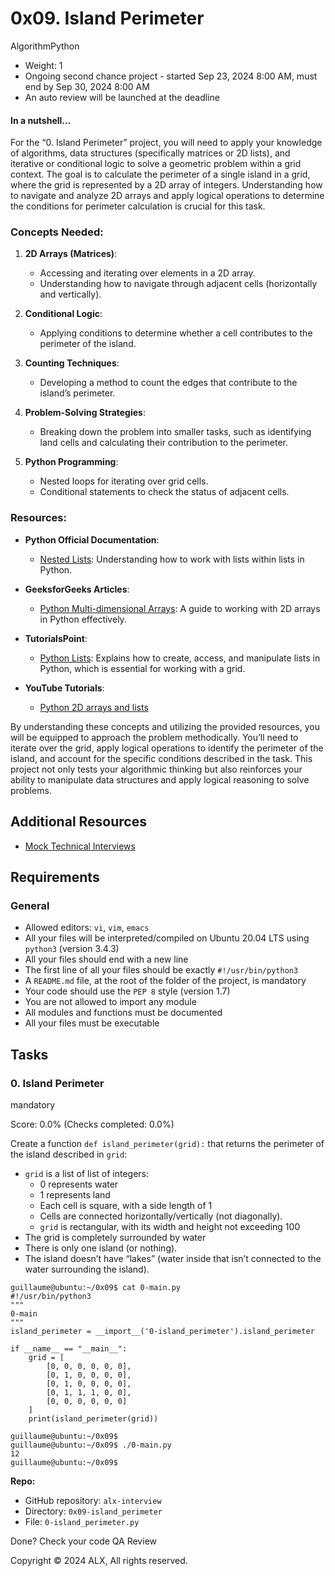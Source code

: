 # 0x09. Island Perimeter

AlgorithmPython

-   Weight:  1
-   Ongoing second chance project - started  Sep 23, 2024 8:00 AM, must end by  Sep 30, 2024 8:00 AM
-   An auto review will be launched at the deadline

#### In a nutshell…
For the “0. Island Perimeter” project, you will need to apply your knowledge of algorithms, data structures (specifically matrices or 2D lists), and iterative or conditional logic to solve a geometric problem within a grid context. The goal is to calculate the perimeter of a single island in a grid, where the grid is represented by a 2D array of integers. Understanding how to navigate and analyze 2D arrays and apply logical operations to determine the conditions for perimeter calculation is crucial for this task.

### Concepts Needed:

1.  **2D Arrays (Matrices)**:
    
    -   Accessing and iterating over elements in a 2D array.
    -   Understanding how to navigate through adjacent cells (horizontally and vertically).
2.  **Conditional Logic**:
    
    -   Applying conditions to determine whether a cell contributes to the perimeter of the island.
3.  **Counting Techniques**:
    
    -   Developing a method to count the edges that contribute to the island’s perimeter.
4.  **Problem-Solving Strategies**:
    
    -   Breaking down the problem into smaller tasks, such as identifying land cells and calculating their contribution to the perimeter.
5.  **Python Programming**:
    
    -   Nested loops for iterating over grid cells.
    -   Conditional statements to check the status of adjacent cells.

### Resources:

-   **Python Official Documentation**:
    
    -   [Nested Lists](https://intranet.alxswe.com/rltoken/8SPalOgoGDWQChVbct0p1g "Nested Lists"): Understanding how to work with lists within lists in Python.
-   **GeeksforGeeks Articles**:
    
    -   [Python Multi-dimensional Arrays](https://intranet.alxswe.com/rltoken/IYcYmeVlCfF-F7Szn1fzfQ "Python Multi-dimensional Arrays"): A guide to working with 2D arrays in Python effectively.
-   **TutorialsPoint**:
    
    -   [Python Lists](https://intranet.alxswe.com/rltoken/TZ8UtQaRxN5cFf8c1TB-rw "Python Lists"): Explains how to create, access, and manipulate lists in Python, which is essential for working with a grid.
-   **YouTube Tutorials**:
    
    -   [Python 2D arrays and lists](https://intranet.alxswe.com/rltoken/H7SwlI_XYDpwYonNYKXQfg "Python 2D arrays and lists")

By understanding these concepts and utilizing the provided resources, you will be equipped to approach the problem methodically. You’ll need to iterate over the grid, apply logical operations to identify the perimeter of the island, and account for the specific conditions described in the task. This project not only tests your algorithmic thinking but also reinforces your ability to manipulate data structures and apply logical reasoning to solve problems.

## Additional Resources

-   [Mock Technical Interviews](https://intranet.alxswe.com/rltoken/9ZYjQgC9HvOLZiHxmgd89Q "Mock Technical Interviews")

## Requirements

### General

-   Allowed editors:  `vi`,  `vim`,  `emacs`
-   All your files will be interpreted/compiled on Ubuntu 20.04 LTS using  `python3`  (version 3.4.3)
-   All your files should end with a new line
-   The first line of all your files should be exactly  `#!/usr/bin/python3`
-   A  `README.md`  file, at the root of the folder of the project, is mandatory
-   Your code should use the  `PEP 8`  style (version 1.7)
-   You are not allowed to import any module
-   All modules and functions must be documented
-   All your files must be executable

## Tasks

### 0. Island Perimeter

mandatory

Score:  0.0%  (Checks completed: 0.0%)

Create a function  `def island_perimeter(grid):`  that returns the perimeter of the island described in  `grid`:

-   `grid`  is a list of list of integers:
    -   0 represents water
    -   1 represents land
    -   Each cell is square, with a side length of 1
    -   Cells are connected horizontally/vertically (not diagonally).
    -   `grid`  is rectangular, with its width and height not exceeding 100
-   The grid is completely surrounded by water
-   There is only one island (or nothing).
-   The island doesn’t have “lakes” (water inside that isn’t connected to the water surrounding the island).

```
guillaume@ubuntu:~/0x09$ cat 0-main.py
#!/usr/bin/python3
"""
0-main
"""
island_perimeter = __import__('0-island_perimeter').island_perimeter

if __name__ == "__main__":
    grid = [
        [0, 0, 0, 0, 0, 0],
        [0, 1, 0, 0, 0, 0],
        [0, 1, 0, 0, 0, 0],
        [0, 1, 1, 1, 0, 0],
        [0, 0, 0, 0, 0, 0]
    ]
    print(island_perimeter(grid))

guillaume@ubuntu:~/0x09$ 
guillaume@ubuntu:~/0x09$ ./0-main.py
12
guillaume@ubuntu:~/0x09$ 

```

**Repo:**

-   GitHub repository:  `alx-interview`
-   Directory:  `0x09-island_perimeter`
-   File:  `0-island_perimeter.py`

Done?  Check your code  QA Review

Copyright © 2024 ALX, All rights reserved.